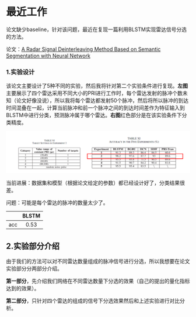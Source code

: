 # 最近工作

论文缺少baseline，针对该问题，最近在复现一篇利用BLSTM实现雷达信号分选的方法。

论文：[A Radar Signal Deinterleaving Method Based on Semantic Segmentation with Neural Network ](https://ieeexplore.ieee.org/document/9999169)

### 1.实验设计

该论文主要设计了5种不同的实验，然后我将针对第二个实验条件进行复现。**左图**主要展示了四个雷达采用不同大小的PRI进行工作时，每个雷达发射的脉冲个数未知（论文好像没说），所以我将每个雷达都发射50个脉冲，然后将所以脉冲的到达时间混叠在一起，计算当前脉冲和前一个脉冲之间的到达时间差作为特征输入到BLSTM中进行分类，预测脉冲属于哪个雷达。**右图**红色部分是在该实验条件下分类精度。

![image-20230913000317998](1.jpg)

当前进展：数据集和模型（根据论文给定的参数）都已经设计好了，分类结果很差。

问题：可能是每个雷达的脉冲的数量太少了。

|      | BLSTM |
| :--: | :---: |
| acc  | 0.53  |

## 2.实验部分介绍

由于我们的方法可以对不同雷达数量组成的脉冲信号进行分选，所以我想要在论文实验部分分两部分介绍。

**第一部分**，先介绍我们网络在不同雷达数量下分选的效果（自己的提出的量化指标达到的效果）。

**第二部分**，只针对四个雷达的组成的信号下分选效果然后和上述实验进行对比分析。
